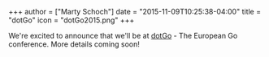 +++
author = ["Marty Schoch"]
date = "2015-11-09T10:25:38-04:00"
title = "dotGo"
icon = "dotGo2015.png"
+++

We're excited to announce that we'll be at [dotGo](http://www.dotgo.eu/) - The European Go conference.  More details coming soon!
